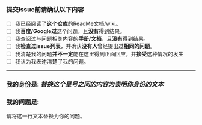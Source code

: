 ### 提交issue前请确认以下内容

- [ ] 我已经阅读了**这个仓库**的ReadMe文档/wiki。
- [ ] 我**百度/Google过**这个问题，且**没有**得到结果。
- [ ] 我查阅过与问题相关内容的**手册/文档**，且**没有**得到结果。
- [ ] 我**检查过issue列表**，并确认**没有人**曾经提出过**相同的问题**。
- [ ] 我清楚我的问题**并不一定**能在这里得到正面回应，并**接受**这种情况的发生
- [ ] 我认为我表述清楚了我的问题。

---
### 我的身份是: *替换这个星号之间的内容为表明你身份的文本*
### 我的问题是:


请将这一行文本替换为你的问题。